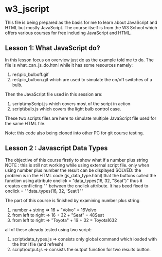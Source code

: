 # w3_jscript
This file is being prepared as the basis for me to learn about JavaScript and HTML but mostly JavaScript.
The course itself is from the W3 School which offers various courses for free including JavaScript and HTML.

## Lesson 1: What JavaScript do?

In this lesson focus on overview just do as the example told me to do.
The file is what_can_js_do.html while it has some resources namely:
  1. res\pic_bulboff.gif
  2. res\pic_bulbon.gif
  which are used to simulate the on/off switches of a bulb.

  Then the JavaScript file used in this session are:
  1. script\myScript.js which covers most of the script in  action
  2. script\bulb.js which covers the light bulb control case.

  These two scripts files are here to simulate multiple JavaScript file used for the same HTML file.

Note: this code also being cloned into other PC for git course testing.

## Lesson 2 : Javascript Data Types
The objective of this course firstly to show what if a number plus string
NOTE : this is still not working while using external script file.
      only when using number plus number the result can be displayed
      SOLVED: the problem is in the HTML code (js_data_type.html) that the buttons called
      the function using attribute onclick = "data_types(16, 32, "Seat")" thus it creates
      conflicting "" between the onclick attribute.
      It has beed fixed to onclick = ""data_types(16, 32, 'Seat')""

The part of this course is finished by examining number plus string:
  1. number + string => 16 + "Volvo" = 16Volvo
  2. from left to right => 16 + 32 + "Seat" = 48Seat
  3. from left to right => "Toyota" + 16 + 32 = Toyota1632

all of these already tested using two script:
  1. script\data_types.js => consists only global command which loaded with the html file (and refresh)
  2. script\output.js => consists the output function for two results button.
  
